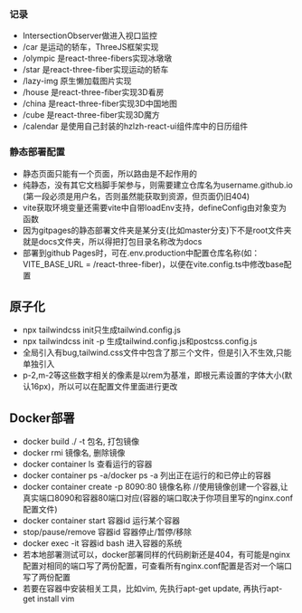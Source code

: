 ### 记录

* IntersectionObserver做进入视口监控
* /car 是运动的轿车，ThreeJS框架实现
* /olympic 是react-three-fibers实现冰墩墩
* /star 是react-three-fiber实现运动的轿车
* /lazy-img 原生懒加载图片实现
* /house 是react-three-fiber实现3D看房
* /china 是react-three-fiber实现3D中国地图
* /cube 是react-three-fiber实现3D魔方
* /calendar 是使用自己封装的hzlzh-react-ui组件库中的日历组件

### 静态部署配置
* 静态页面只能有一个页面，所以路由是不起作用的
* 纯静态，没有其它文档脚手架参与，则需要建立仓库名为username.github.io (第一段必须是用户名，否则虽然能获取到资源，但页面仍旧404)
* vite获取环境变量还需要vite中自带loadEnv支持，defineConfig由对象变为函数
* 因为gitpages的静态部署文件夹是某分支(比如master分支)下不是root文件夹就是docs文件夹，所以得把打包目录名称改为docs
* 部署到github Pages时，可在.env.production中配置仓库名称(如：VITE_BASE_URL = /react-three-fiber)，以便在vite.config.ts中修改base配置

## 原子化

* npx tailwindcss init只生成tailwind.config.js
* npx tailwindcss init -p 生成tailwind.config.js和postcss.config.js
* 全局引入有bug,tailwind.css文件中包含了那三个文件，但是引入不生效,只能单独引入
* p-2,m-2等这些数字相关的像素是以rem为基准，即根元素设置的字体大小(默认16px)，所以可以在配置文件里面进行更改

## Docker部署
* docker build ./ -t 包名, 打包镜像
* docker rmi 镜像名, 删除镜像
* docker container ls 查看运行的容器
* docker container ps -a/docker ps -a 列出正在运行的和已停止的容器
* docker container create -p 8090:80 镜像名称  //使用镜像创建一个容器,让真实端口8090和容器80端口对应(容器的端口取决于你项目里写的nginx.conf配置文件)
* docker container start 容器id 运行某个容器 
* stop/pause/remove 容器id 容器停止/暂停/移除
* docker exec -it 容器id bash 进入容器的系统
* 若本地部署测试可以，docker部署同样的代码刷新还是404，有可能是nginx配置对相同的端口写了两份配置，可查看所有nginx.conf配置是否对一个端口写了两份配置
* 若要在容器中安装相关工具，比如vim, 先执行apt-get update, 再执行apt-get install vim

